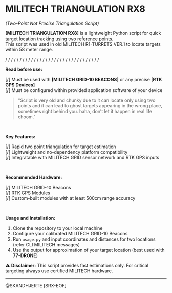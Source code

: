 # MILITECH TRIANGULATION RX8  
*(Two-Point Not Precise Triangulation Script)*

**[MILITECH TRIANGULATION RX8]** is a lightweight Python script for quick target location tracking using two reference points.  
This script was used in old MILITECH R1-TURRETS VER.1 to locate targets within 58 meter range.

/ / / / / / / / / / / / / / / / / / / / / / / / / / / / / / / / / 


**Read before use:**

[/] Must be used with **[MILITECH GRID-10 BEACONS]** or any precise **[RTK GPS Devices]**  
[/] Must be configured within provided application software of your device

> "Script is very old and chunky due to it can locate only using two points and it can lead to ghost targets appearing in the wrong place, sometimes right behind you. haha, don’t let it happen in real life choom."

<br>


**Key Features:**

[/] Rapid two point triangulation for target estimation  
[/] Lightweight and no-dependency platform compatibility  
[/] Integratable with MILITECH GRID sensor network and RTK GPS inputs


<br>



**Recommended Hardware:**

[/] MILITECH GRID-10 Beacons  
[/] RTK GPS Modules  
[/] Custom-built modules with at least 500cm range accuracy


<br>



**Usage and Installation:**

1. Clone the repository to your local machine  
2. Configure your calibrated MILITECH GRID-10 Beacons  
3. Run `usage.py` and input coordinates and distances for two locations (refer CLI MILITECH messages)  
4. Use the output for approximation of your target location (best used with **77-DRONE**)


⚠️ **Disclaimer:** This script provides fast estimations only. For critical targeting always use certified MILITECH hardware.

---

@SKANDHJERTE [SRX-EOF]
